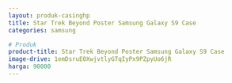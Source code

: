 ```yaml
---
layout: produk-casinghp
title: Star Trek Beyond Poster Samsung Galaxy S9 Case
categories: samsung

# Produk
product-title: Star Trek Beyond Poster Samsung Galaxy S9 Case
image-drive: 1emDsruE0XwjvtlyGTqIyPx9PZpyUo6jR
harga: 90000
---
```

